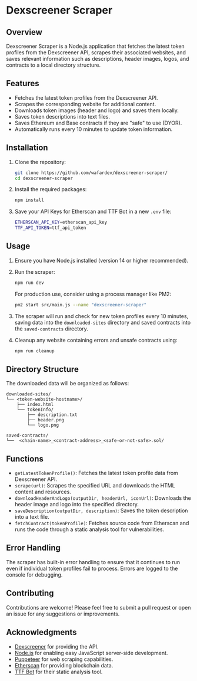 # Dexscreener Scraper

## Overview

Dexscreener Scraper is a Node.js application that fetches the latest token profiles from the Dexscreener API, scrapes their associated websites, and saves relevant information such as descriptions, header images, logos, and contracts to a local directory structure.

## Features

- Fetches the latest token profiles from the Dexscreener API.
- Scrapes the corresponding website for additional content.
- Downloads token images (header and logo) and saves them locally.
- Saves token descriptions into text files.
- Saves Ethereum and Base contracts if they are "safe" to use (DYOR).
- Automatically runs every 10 minutes to update token information.

## Installation

1. Clone the repository:

   ```bash
   git clone https://github.com/wafardev/dexscreener-scraper/
   cd dexscreener-scraper
   ```

2. Install the required packages:

   ```bash
   npm install
   ```

3. Save your API Keys for Etherscan and TTF Bot in a new `.env` file:

   ```bash
   ETHERSCAN_API_KEY=etherscan_api_key
   TTF_API_TOKEN=ttf_api_token
   ```

## Usage

1. Ensure you have Node.js installed (version 14 or higher recommended).
2. Run the scraper:

   ```bash
   npm run dev
   ```
   
   For production use, consider using a process manager like PM2:
   
   ```bash
   pm2 start src/main.js --name "dexscreener-scraper"
   ```

3. The scraper will run and check for new token profiles every 10 minutes, saving data into the `downloaded-sites` directory and saved contracts into the `saved-contracts` directory.

4. Cleanup any website containing errors and unsafe contracts using:

   ```bash
   npm run cleanup
   ```

## Directory Structure

The downloaded data will be organized as follows:

```
downloaded-sites/
└── <token-website-hostname>/
    ├── index.html
    └── tokenInfo/
        ├── description.txt
        ├── header.png
        └── logo.png

saved-contracts/
└──  <chain-name>_<contract-address>_<safe-or-not-safe>.sol/
```

## Functions

- `getLatestTokenProfile()`: Fetches the latest token profile data from Dexscreener API.
- `scrape(url)`: Scrapes the specified URL and downloads the HTML content and resources.
- `downloadHeaderAndLogo(outputDir, headerUrl, iconUrl)`: Downloads the header image and logo into the specified directory.
- `saveDescription(outputDir, description)`: Saves the token description into a text file.
- `fetchContract(tokenProfile)`: Fetches source code from Etherscan and runs the code through a static analysis tool for vulnerabilities.

## Error Handling

The scraper has built-in error handling to ensure that it continues to run even if individual token profiles fail to process. Errors are logged to the console for debugging.

## Contributing

Contributions are welcome! Please feel free to submit a pull request or open an issue for any suggestions or improvements.

## Acknowledgments

- [Dexscreener](https://dexscreener.com) for providing the API.
- [Node.js](https://nodejs.org) for enabling easy JavaScript server-side development.
- [Puppeteer](https://pptr.dev/) for web scraping capabilities.
- [Etherscan](https://etherscan.io/) for providing blockchain data.
- [TTF Bot](https://ttfbot.io/) for their static analysis tool.
